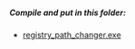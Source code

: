 ##### Compile and put in this folder:
- [registry_path_changer.exe](https://github.com/Bytewerk/gta2-hackers-remix/tree/master/registry_path_changer)
